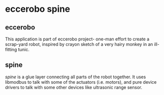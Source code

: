 # eccerobo spine

## eccerobo
This application is part of eccerobo project- one-man effort to create a scrap-yard robot, inspired by crayon sketch of a very hairy monkey in an ill-fitting tunic.

## spine
*spine* is a glue layer connecting all parts of the robot together. It uses libmodbus to talk with some of the actuators (i.e. motors), and pure device drivers to talk with some other devices like ultrasonic range sensor.
